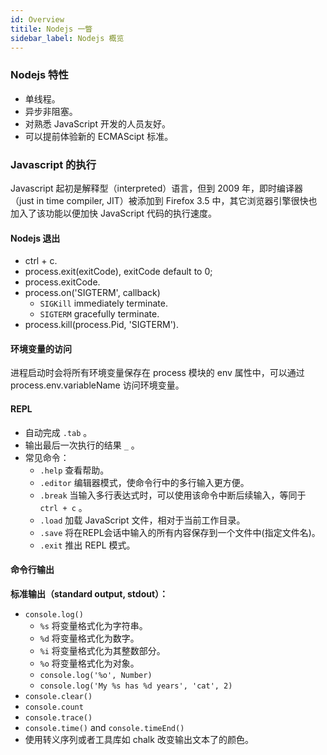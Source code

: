 ```yaml
---
id: Overview
titile: Nodejs 一瞥
sidebar_label: Nodejs 概览
---
```


### Nodejs 特性

- 单线程。
- 异步非阻塞。
- 对熟悉 JavaScript 开发的人员友好。
- 可以提前体验新的 ECMAScipt 标准。


### Javascript 的执行

Javascript 起初是解释型（interpreted）语言，但到 2009 年，即时编译器（just in time compiler, JIT）被添加到 Firefox 3.5 中，其它浏览器引擎很快也加入了该功能以便加快 JavaScript 代码的执行速度。


#### Nodejs 退出

- ctrl + c.
- process.exit(exitCode), exitCode default to 0;
- process.exitCode.
- process.on('SIGTERM', callback)
    - `SIGKill` immediately terminate.
    - `SIGTERM` gracefully terminate.
- process.kill(process.Pid, 'SIGTERM').


#### 环境变量的访问

进程启动时会将所有环境变量保存在 process 模块的 env 属性中，可以通过 process.env.variableName 访问环境变量。


#### REPL

- 自动完成 `.tab` 。
- 输出最后一次执行的结果 `_` 。
- 常见命令：
    - `.help` 查看帮助。
    - `.editor` 编辑器模式，使命令行中的多行输入更方便。
    - `.break` 当输入多行表达式时，可以使用该命令中断后续输入，等同于 `ctrl + c` 。
    - `.load` 加载 JavaScript 文件，相对于当前工作目录。
    - `.save` 将在REPL会话中输入的所有内容保存到一个文件中(指定文件名)。
    - `.exit` 推出 REPL 模式。


#### 命令行输出

**标准输出（standard output, stdout）：**

- `console.log()`
    - `%s` 将变量格式化为字符串。
    - `%d` 将变量格式化为数字。
    - `%i` 将变量格式化为其整数部分。
    - `%o` 将变量格式化为对象。
    - `console.log('%o', Number)`
    - `console.log('My %s has %d years', 'cat', 2)`
- `console.clear()`
- `console.count`
- `console.trace()`
- `console.time()` and `console.timeEnd()`
- 使用转义序列或者工具库如 chalk 改变输出文本了的颜色。

